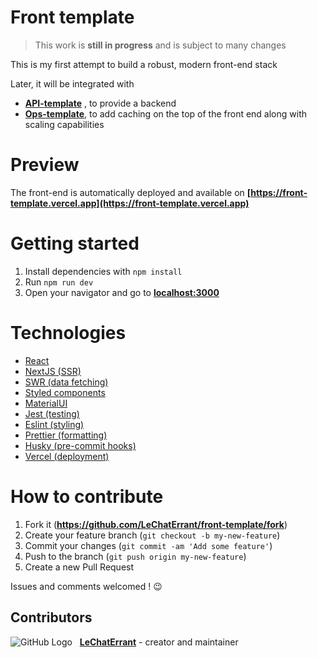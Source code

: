 # Front template

> This work is **still in progress** and is subject to many changes

This is my first attempt to build a robust, modern front-end stack

Later, it will be integrated with

- **[API-template](https://github.com/LeChatErrant/API-template)** , to provide a backend
- **[Ops-template](https://github.com/LeChatErrant/ops-template)**, to add caching on the top of the front end along
  with scaling capabilities

# Preview

The front-end is automatically deployed and available
on **[https://front-template.vercel.app](https://front-template.vercel.app)**

# Getting started

1. Install dependencies with `npm install`
2. Run `npm run dev`
3. Open your navigator and go to **[localhost:3000](http://localhost:3000)**

# Technologies

- [React](https://reactjs.org/)
- [NextJS (SSR)](https://nextjs.org/)
- [SWR (data fetching)](https://swr.vercel.app/)
- [Styled components](https://styled-components.com/)
- [MaterialUI](https://mui.com/)
- [Jest (testing)](https://jestjs.io/)
- [Eslint (styling)](https://eslint.org/)
- [Prettier (formatting)](https://prettier.io/)
- [Husky (pre-commit hooks)](https://typicode.github.io/husky/#/)
- [Vercel (deployment)](https://vercel.com/)

# How to contribute

1. Fork it (**<https://github.com/LeChatErrant/front-template/fork>**)
2. Create your feature branch (`git checkout -b my-new-feature`)
3. Commit your changes (`git commit -am 'Add some feature'`)
4. Push to the branch (`git push origin my-new-feature`)
5. Create a new Pull Request

Issues and comments welcomed ! :wink:

## Contributors

![GitHub Logo](https://github.com/LeChatErrant.png?size=30) &nbsp; **[LeChatErrant](https://github.com/LeChatErrant)** -
creator and maintainer
